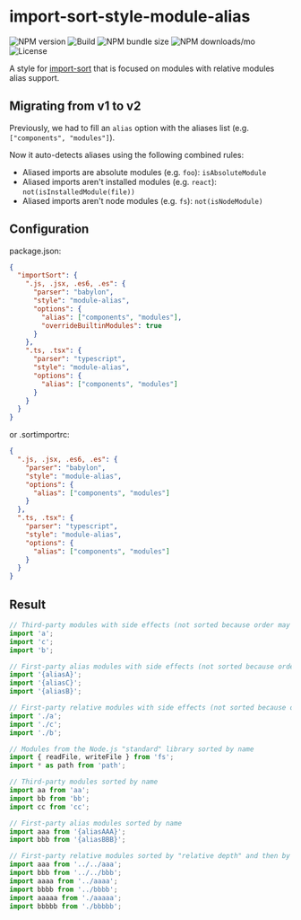 # import-sort-style-module-alias

![NPM version](https://img.shields.io/npm/v/import-sort-style-module-alias)
![Build](https://img.shields.io/github/workflow/status/fsmaia/import-sort-style-module-alias/release/master)
![NPM bundle size](https://img.shields.io/bundlephobia/min/import-sort-style-module-alias)
![NPM downloads/mo](https://img.shields.io/npm/dm/import-sort-style-module-alias)
![License](https://img.shields.io/npm/l/import-sort-style-module-alias)

A style for [import-sort](https://github.com/renke/import-sort) that is focused
on modules with relative modules alias support.

## Migrating from v1 to v2

Previously, we had to fill an `alias` option with the aliases list (e.g. `["components", "modules"]`).

Now it auto-detects aliases using the following combined rules:

- Aliased imports are absolute modules (e.g. `foo`): `isAbsoluteModule`
- Aliased imports aren't installed modules (e.g. `react`): `not(isInstalledModule(file))`
- Aliased imports aren't node modules (e.g. `fs`): `not(isNodeModule)`

## Configuration

package.json:

```json
{
  "importSort": {
    ".js, .jsx, .es6, .es": {
      "parser": "babylon",
      "style": "module-alias",
      "options": {
        "alias": ["components", "modules"],
        "overrideBuiltinModules": true
      }
    },
    ".ts, .tsx": {
      "parser": "typescript",
      "style": "module-alias",
      "options": {
        "alias": ["components", "modules"]
      }
    }
  }
}
```

or .sortimportrc:

```json
{
  ".js, .jsx, .es6, .es": {
    "parser": "babylon",
    "style": "module-alias",
    "options": {
      "alias": ["components", "modules"]
    }
  },
  ".ts, .tsx": {
    "parser": "typescript",
    "style": "module-alias",
    "options": {
      "alias": ["components", "modules"]
    }
  }
}
```

## Result

```js
// Third-party modules with side effects (not sorted because order may matter)
import 'a';
import 'c';
import 'b';

// First-party alias modules with side effects (not sorted because order may matter)
import '{aliasA}';
import '{aliasC}';
import '{aliasB}';

// First-party relative modules with side effects (not sorted because order may matter)
import './a';
import './c';
import './b';

// Modules from the Node.js "standard" library sorted by name
import { readFile, writeFile } from 'fs';
import * as path from 'path';

// Third-party modules sorted by name
import aa from 'aa';
import bb from 'bb';
import cc from 'cc';

// First-party alias modules sorted by name
import aaa from '{aliasAAA}';
import bbb from '{aliasBBB}';

// First-party relative modules sorted by "relative depth" and then by name
import aaa from '../../aaa';
import bbb from '../../bbb';
import aaaa from '../aaaa';
import bbbb from '../bbbb';
import aaaaa from './aaaaa';
import bbbbb from './bbbbb';
```
